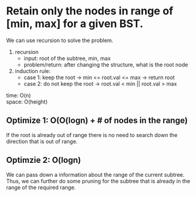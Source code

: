 # Retain only the nodes in range of [min, max] for a given BST.
We can use recursion to solve the problem.<br>
1. recursion
    - input: root of the subtree, min, max
    - problem/return: after changing the structure, what is the root node
2. induction rule:
    - case 1: keep the root -> min <= root.val <= max -> return root
    - case 2: do not keep the root -> root.val < min || root.val > max

time: O(n)<br>
space: O(height)

## Optimize 1: O(O(logn) + # of nodes in the range)
If the root is already out of range there is no need to search down the direction that is out of range.

## Optimzie 2: O(logn)
We can pass down a information about the range of the current subtree. Thus, we can further do some pruning for the subtree that is already in the range of the required range.